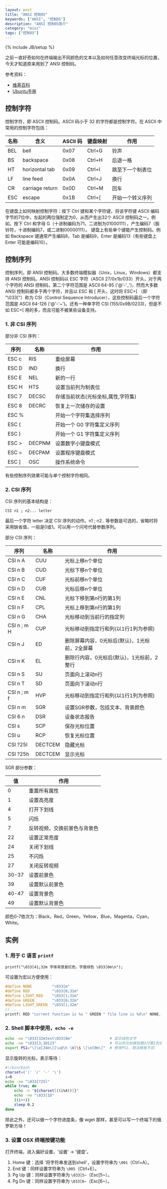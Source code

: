 ```yaml
---
layout: post
title: "ANSI 控制码"
keywords: ["ANSI", "控制码"]
description: "ANSI 控制码简介"
category: "misc"
tags: ["控制码"]
---
```

{% include JB/setup %}

之前一直好奇如何在终端输出不同颜色的文本以及如何任意改变终端光标的位置，今天才知道原来用到了 ANSI 控制码。

参考资料：

* [维基百科](http://en.wikipedia.org/wiki/ANSI_escape_code)
* [Ubuntu手册](http://manpages.ubuntu.com/manpages/gutsy/zh_CN/man4/console_codes.4.html)

## 控制字符

控制字符，即 ASCII 控制码。ASCII 码小于 32 的字符都是控制字符。在 ASCII 中常用的控制字符包括：

名称    | 含义            | ASCII 码   | 键盘映射       | 作用
------ | --------------- | ---------- | ------------- | ---------------
BEL    | bell            | 0x07       | Ctrl+G        | 铃声
BS     | backspace       | 0x08       | Ctrl+H        | 后退一格
HT     | horizontal tab  | 0x09       | Ctrl+I        | 跳至下一个制表位
LF     | line feed       | 0x0A       | Ctrl+J        | 换行
CR     | carriage return | 0x0D       | Ctrl+M        | 回车
ESC    | escape          | 0x1B       | Ctrl+[        | 开始一个转义序列

在键盘上如何映射控制字符：按下 Ctrl 键和某个字符键，将该字符键 ASCII 编码字节的7位中，左起的两位强制定为0，从而产生出32个 ASCII 控制码之一。例如，按下 Ctrl 和字母 G（十进制编码为71，二进制为01000111），产生编码7（振铃符，十进制编码7，或二进制00000111）。
键盘上有些单个键能产生控制码。例如 Backspace 键通常产生编码8，Tab 是编码9，Enter 是编码13（有些键盘上 Enter 可能是编码10）。

## 控制序列

控制序列，即 ANSI 控制码。大多数终端模拟器（Unix，Linux，Windows）都支持 ANSI 控制码。ANSI 控制码以 ESC 字符（ASCII 27/0x1b/033）开头，对于两个字符的 ANSI 控制码，第二个字符范围是 ASCII 64-95 ('@'-'_')，然而大多数 ANSI 控制码都多于两个字符，并且以 ESC 和 [ 开头，这时将 ESC+[ （即 "\033["）称为 CSI（Control Sequence Introducer），这些控制码最后一个字符范围是 ASCII 64-126 ('@'-'~')。还有一种单字符 CSI (155/0x9B/0233)，但是不如 ESC+[ 用的多，而且可能不被某些设备支持。

### 1. 非 CSI 序列

部分非 CSI 序列：

序列      | 名称       |     作用
-------- | ---------- | --------------------------
ESC c    | RIS        |   重绘屏幕
ESC D    | IND        |   换行
ESC E    | NEL        |   新的一行
ESC H    | HTS        |   设置当前列为制表位
ESC 7    | DECSC      |   存储当前状态(光标坐标,属性,字符集)
ESC 8    | DECRC      |   恢复上一次储存的设置
ESC %    |            |   开始一个字符集选择序列
ESC (    |            |   开始一个 G0 字符集定义序列
ESC )    |            |   开始一个 G1 字符集定义序列
ESC >    | DECPNM     |   设置数字小键盘模式
ESC =    | DECPAM     |   设置程序键盘模式
ESC ]    | OSC        |   操作系统命令

有些控制序列效果可能与单个控制字符相同。

### 2. CSI 序列

CSI 序列的基本结构是：

```
CSI n1 ; n2... letter
```

最后一个字符 letter 决定 CSI 序列的动作。n1 ; n2.. 等参数是可选的，省略时将采用缺省值，一般是0或1。可以用一个问号代替参数序列。

部分 CSI 序列：

序列           | 名称       |     作用
-------------  | --------- | -------------------
CSI n A        | CUU       | 光标上移n个单位
CSI n B        | CUD       | 光标下移n个单位
CSI n C        | CUF       | 光标前移n个单位
CSI n D        | CUB       | 光标后移n个单位
CSI n E        | CNL       | 光标下移到第n行的第1列
CSI n F        | CPL       | 光标上移到第n行的第1列
CSI n G        | CHA       | 光标移动到当前行的指定列
CSI n ; m H    | CUP       | 光标移动到指定行和列(以1行1列为参照)
CSI n J        | ED        | 删除屏幕内容，0光标后(默认)，1光标前，2全屏幕
CSI n K        | EL        | 删除行内容，0光标后(默认)，1光标前，2整行
CSI n S        | SU        | 页面向上滚动n行
CSI n T        | SD        | 页面向下滚动n行
CSI n ; m f    | HVP       | 光标移动到指定行和列(以1行1列为参照)
CSI n m        | SGR       | 设置SGR参数，包括文本、背景颜色
CSI 6 n        | DSR       | 设备状态报告
CSI s          | SCP       | 保存光标位置
CSI u          | RCP       | 恢复光标位置
CSI ?25l       | DECTCEM   | 隐藏光标
CSI ?25h       | DECTCEM   | 显示光标

SGR 部分参数：

值       | 作用
-------- | ----------------------
0        | 重置所有属性
1        | 设置高亮度
4        | 打开下划线
5        | 闪烁
7        | 反转视频，交换前景色与背景色
22       | 设置正常亮度
24       | 关闭下划线
25       | 不闪烁
27       | 关闭反转视频
30-37    | 设置前景色
39       | 设置默认前景色
40-47    | 设置背景色
49       | 设置默认背景色

颜色0-7依次为：Black，Red，Green，Yellow，Blue，Magenta，Cyan，White。

## 实例

### 1. 用于 C 语言 `printf`

```
printf("\033[41;32m 字体背景是红色，字是绿色 \033[0m\n"); 
```

可设置为宏以方便使用：

```c
#define NONE         "\033[m"
#define RED          "\033[0;31m"
#define LIGHT_RED    "\033[1;31m"
#define GREEN        "\033[0;32m"
#define LIGHT_GREEN  "\033[1;32m"
//...
printf( RED "current function is %s " GREEN " file line is %d\n" NONE, __FUNCTION__, __LINE__ );
```

### 2. Shell 脚本中使用，`echo -e`

```bash
echo -ne "\033[32mtest\033[0m"                 # 显示绿色文字
echo -ne "\033[3;1H123"                        # 可以将光标移到第3行第1列处
export PS1="\[\e[34m\][\u@\h \W]\$ \[\e[0m\]"  # 修改PS1，用法稍有不同
```

显示旋转的光标，表示等待：

```bash
#!/bin/bash
charset=('|' '/' '-' '\')
i=0
echo -ne "\033[?25l"
while true; do
    echo -n "${charset[((i%4))]}"
    echo -ne "\033[1D"
    ((i++))
    sleep 0.2
done
```

除此之外，还可以做一个字符进度条，像 wget 那样，甚至可以写一个终端下的俄罗斯方块！

### 3. 设置 OSX 终端按键功能

打开终端，进入偏好设置，'设置' -> '键盘'。

1. Home 键：选择 '将字符串发送到shell'，设置字符串为 `\001`（Ctrl+A）。
2. End 键：同样设置字符串为 `\005`（Ctrl+E）。
3. Pg Up 键：同样设置字符串为 `\033[5~`（Esc[5~）。
4. Pg Dn 键：同样设置字符串为 `\033[6~`（Esc[6~）。

